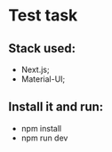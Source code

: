 # Test task 
## Stack used: 
 * Next.js;
 * Material-UI;

## Install it and run:
 * npm install
 * npm run dev